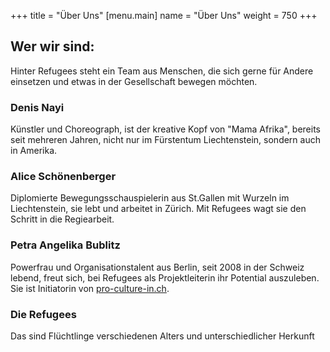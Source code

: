 +++
title = "Über Uns"
[menu.main]
name =  "Über Uns"
weight = 750
+++
## Wer wir sind: 

Hinter Refugees steht ein Team aus Menschen, die sich gerne für Andere einsetzen und etwas in der Gesellschaft bewegen möchten. 

### Denis Nayi
Künstler und Choreograph, ist der kreative Kopf von "Mama Afrika", bereits seit mehreren Jahren, nicht nur im Fürstentum Liechtenstein, sondern auch in Amerika. 

### Alice Schönenberger
Diplomierte Bewegungsschauspielerin aus St.Gallen mit Wurzeln im Liechtenstein, sie lebt und arbeitet in Zürich. Mit Refugees wagt sie den Schritt in die Regiearbeit.

### Petra Angelika Bublitz
Powerfrau und Organisationstalent aus Berlin, seit 2008  in der Schweiz lebend, freut sich, bei Refugees als Projektleiterin ihr Potential auszuleben. Sie ist Initiatorin von [pro-culture-in.ch](http://pro-culture-in.ch/).

### Die Refugees
Das sind Flüchtlinge verschiedenen Alters und unterschiedlicher Herkunft


